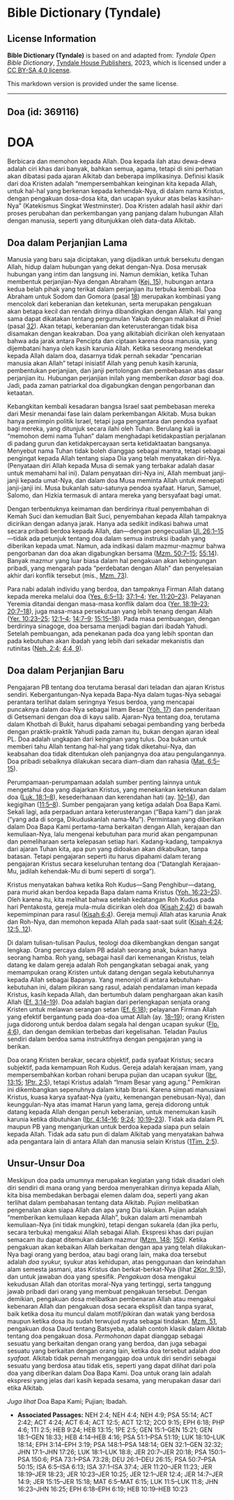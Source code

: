 # Bible Dictionary (Tyndale)

## License Information

**Bible Dictionary (Tyndale)** is based on and adapted from: _Tyndale Open Bible Dictionary_, [Tyndale House Publishers](https://tyndaleopenresources.com/), 2023, which is licensed under a [CC BY-SA 4.0 license](https://creativecommons.org/licenses/by-sa/4.0/legalcode.en).

This markdown version is provided under the same license.



--------------------------------

## Doa (id: 369116)

DOA
===

Berbicara dan memohon kepada Allah. Doa kepada ilah atau dewa\-dewa adalah ciri khas dari banyak, bahkan semua, agama, tetapi di sini perhatian akan dibatasi pada ajaran Alkitab dan beberapa implikasinya. Definisi klasik dari doa Kristen adalah “mempersembahkan keinginan kita kepada Allah, untuk hal\-hal yang berkenan kepada kehendak\-Nya, di dalam nama Kristus, dengan pengakuan dosa\-dosa kita, dan ucapan syukur atas belas kasihan\-Nya” (Katekismus Singkat Westminster). Doa Kristen adalah hasil akhir dari proses perubahan dan perkembangan yang panjang dalam hubungan Allah dengan manusia, seperti yang ditunjukkan oleh data\-data Alkitab.

Doa dalam Perjanjian Lama
-------------------------

Manusia yang baru saja diciptakan, yang dijadikan untuk bersekutu dengan Allah, hidup dalam hubungan yang dekat dengan\-Nya. Dosa merusak hubungan yang intim dan langsung ini. Namun demikian, ketika Tuhan membentuk perjanjian\-Nya dengan Abraham ([Kej. 15](https://ref.ly/Gen15:1-Gen15:21)), hubungan antara kedua belah pihak yang terikat dalam perjanjian itu terbuka kembali. Doa Abraham untuk Sodom dan Gomora (pasal [18](https://ref.ly/Gen18:1-Gen18:33)) merupakan kombinasi yang mencolok dari keberanian dan ketekunan, serta merupakan pengakuan akan betapa kecil dan rendah dirinya dibandingkan dengan Allah. Hal yang sama dapat dikatakan tentang pergumulan Yakub dengan malaikat di Pniel (pasal [32](https://ref.ly/Gen32:1-Gen32:32)). Akan tetapi, keberanian dan keterusterangan tidak bisa disamakan dengan keakraban. Doa yang alkitabiah dicirikan oleh kenyataan bahwa ada jarak antara Pencipta dan ciptaan karena dosa manusia, yang dijembatani hanya oleh kasih karunia Allah. Ketika seseorang mendekat kepada Allah dalam doa, dasarnya tidak pernah sekadar “pencarian manusia akan Allah” tetapi inisiatif Allah yang penuh kasih karunia, pembentukan perjanjian, dan janji pertolongan dan pembebasan atas dasar perjanjian itu. Hubungan perjanjian inilah yang memberikan *dasar* bagi doa. Jadi, pada zaman patriarkal doa digabungkan dengan pengorbanan dan ketaatan.

Kebangkitan kembali kesadaran bangsa Israel saat pembebasan mereka dari Mesir menandai fase lain dalam perkembangan Alkitab. Musa bukan hanya pemimpin politik Israel, tetapi juga pengantara dan pendoa syafaat bagi mereka, yang ditunjuk secara ilahi oleh Tuhan. Berulang kali ia “memohon demi nama Tuhan” dalam menghadapi ketidakpastian perjalanan di padang gurun dan ketidakpercayaan serta ketidaktaatan bangsanya. Menyebut nama Tuhan tidak boleh dianggap sebagai mantra, tetapi sebagai pengingat kepada Allah tentang siapa Dia yang telah menyatakan diri\-Nya. (Penyataan diri Allah kepada Musa di semak yang terbakar adalah dasar untuk memahami hal ini). Dalam penyataan diri\-Nya ini, Allah membuat janji\-janji kepada umat\-Nya, dan dalam doa Musa meminta Allah untuk menepati janji\-janji ini. Musa bukanlah satu\-satunya pendoa syafaat. Harun, Samuel, Salomo, dan Hizkia termasuk di antara mereka yang bersyafaat bagi umat.

Dengan terbentuknya keimaman dan berdirinya ritual penyembahan di Kemah Suci dan kemudian Bait Suci, penyembahan kepada Allah tampaknya dicirikan dengan adanya jarak. Hanya ada sedikit indikasi bahwa umat secara pribadi berdoa kepada Allah, dan—dengan pengecualian [Ul. 26:1–15](https://ref.ly/Deut26:1-Deut26:15)—tidak ada petunjuk tentang doa dalam semua instruksi ibadah yang diberikan kepada umat. Namun, ada indikasi dalam mazmur\-mazmur bahwa pengorbanan dan doa akan digabungkan bersama ([Mzm. 50:7–15](https://ref.ly/Ps50:7-Ps50:15); [55:14](https://ref.ly/Ps55:14)). Banyak mazmur yang luar biasa dalam hal pengakuan akan kebingungan pribadi, yang mengarah pada “perdebatan dengan Allah” dan penyelesaian akhir dari konflik tersebut (mis., [Mzm. 73](https://ref.ly/Ps73:1-Ps73:28)).

Para nabi adalah individu yang berdoa, dan tampaknya Firman Allah datang kepada mereka melalui doa ([Yes. 6:5–13](https://ref.ly/Isa6:5-Isa6:13); [37:1–4](https://ref.ly/Isa37:1-Isa37:4); [Yer. 11:20–23](https://ref.ly/Jer11:20-Jer11:23)). Pelayanan Yeremia ditandai dengan masa\-masa konflik dalam doa ([Yer. 18:19–23](https://ref.ly/Jer18:19-Jer18:23); [20:7–18](https://ref.ly/Jer20:7-Jer20:18)), juga masa\-masa persekutuan yang lebih tenang dengan Allah ([Yer. 10:23–25](https://ref.ly/Jer10:23-Jer10:25); [12:1–4](https://ref.ly/Jer12:1-Jer12:4); [14:7–9](https://ref.ly/Jer14:7-Jer14:9); [15:15–18](https://ref.ly/Jer15:15-Jer15:18)). Pada masa pembuangan, dengan berdirinya sinagoge, doa bersama menjadi bagian dari ibadah Yahudi. Setelah pembuangan, ada penekanan pada doa yang lebih spontan dan pada kebutuhan akan ibadah yang lebih dari sekadar mekanistis dan rutinitas ([Neh. 2:4](https://ref.ly/Neh2:4); [4:4, 9](https://ref.ly/Neh4:4,Neh4:9)).

Doa dalam Perjanjian Baru
-------------------------

Pengajaran PB tentang doa terutama berasal dari teladan dan ajaran Kristus sendiri. Kebergantungan\-Nya kepada Bapa\-Nya dalam tugas\-Nya sebagai perantara terlihat dalam seringnya Yesus berdoa, yang mencapai puncaknya dalam doa\-Nya sebagai Imam Besar ([Yoh. 17](https://ref.ly/John17:1-John17:26)) dan penderitaan di Getsemani dengan doa di kayu salib. Ajaran\-Nya tentang doa, terutama dalam Khotbah di Bukit, harus dipahami sebagai pembanding yang berbeda dengan praktik\-praktik Yahudi pada zaman itu, bukan dengan ajaran ideal PL. Doa adalah ungkapan dari keinginan yang tulus. Doa bukan untuk memberi tahu Allah tentang hal\-hal yang tidak diketahui\-Nya, dan keabsahan doa tidak ditentukan oleh panjangnya doa atau pengulangannya. Doa pribadi sebaiknya dilakukan secara diam\-diam dan rahasia ([Mat. 6:5–15](https://ref.ly/Matt6:5-Matt6:15)).

Perumpamaan\-perumpamaan adalah sumber penting lainnya untuk mengetahui doa yang diajarkan Kristus, yang menekankan ketekunan dalam doa ([Luk. 18:1–8](https://ref.ly/Luke18:1-Luke18:8)), kesederhanaan dan kerendahan hati (ay. [10–14](https://ref.ly/Luke18:10-Luke18:14)), dan kegigihan ([11:5–8](https://ref.ly/Luke11:5-Luke11:8)). Sumber pengajaran yang ketiga adalah Doa Bapa Kami. Sekali lagi, ada perpaduan antara keterusterangan (“Bapa kami”) dan jarak (“yang ada di sorga, Dikuduskanlah nama\-Mu”). Permintaan yang diberikan dalam Doa Bapa Kami pertama\-tama berkaitan dengan Allah, kerajaan dan kemuliaan\-Nya, lalu mengenai kebutuhan para murid akan pengampunan dan pemeliharaan serta kelepasan setiap hari. Kadang\-kadang, tampaknya dari ajaran Tuhan kita, apa pun yang didoakan akan dikabulkan, tanpa batasan. Tetapi pengajaran seperti itu harus dipahami dalam terang pengajaran Kristus secara keseluruhan tentang doa (“Datanglah Kerajaan\-Mu, jadilah kehendak\-Mu di bumi seperti di sorga”).

Kristus menyatakan bahwa ketika Roh Kudus—Sang Penghibur—datang, para murid akan berdoa kepada Bapa dalam nama Kristus ([Yoh. 16:23–25](https://ref.ly/John16:23-John16:25)). Oleh karena itu, kita melihat bahwa setelah kedatangan Roh Kudus pada hari Pentakosta, gereja mula\-mula dicirikan oleh doa ([Kisah 2:42](https://ref.ly/Acts2:42)) di bawah kepemimpinan para rasul ([Kisah 6:4](https://ref.ly/Acts6:4)). Gereja memuji Allah atas karunia Anak dan Roh\-Nya, dan memohon kepada Allah pada saat\-saat sulit ([Kisah 4:24](https://ref.ly/Acts4:24); [12:5, 12](https://ref.ly/Acts12:5,Acts12:12)).

Di dalam tulisan\-tulisan Paulus, teologi doa dikembangkan dengan sangat lengkap. Orang percaya dalam PB adalah seorang anak, bukan hanya seorang hamba. Roh yang, sebagai hasil dari kemenangan Kristus, telah datang ke dalam gereja adalah Roh pengangkatan sebagai anak, yang memampukan orang Kristen untuk datang dengan segala kebutuhannya kepada Allah sebagai Bapanya. Yang menonjol di antara kebutuhan\-kebutuhan ini, dalam pikiran sang rasul, adalah pendalaman iman kepada Kristus, kasih kepada Allah, dan bertumbuh dalam penghargaan akan kasih Allah ([Ef. 3:14–19](https://ref.ly/Eph3:14-Eph3:19)). Doa adalah bagian dari perlengkapan senjata orang Kristen untuk melawan serangan setan ([Ef. 6:18](https://ref.ly/Eph6:18)); pelayanan Firman Allah yang efektif bergantung pada doa\-doa umat Allah (ay. [18–19](https://ref.ly/Eph6:18-Eph6:19)); orang Kristen juga didorong untuk berdoa dalam segala hal dengan ucapan syukur ([Flp. 4:6](https://ref.ly/Phil4:6)), dan dengan demikian terbebas dari kegelisahan. Teladan Paulus sendiri dalam berdoa sama instruktifnya dengan pengajaran yang ia berikan.

Doa orang Kristen berakar, secara objektif, pada syafaat Kristus; secara subjektif, pada kemampuan Roh Kudus. Gereja adalah kerajaan imam, yang mempersembahkan korban rohani berupa pujian dan ucapan syukur ([Ibr. 13:15](https://ref.ly/Heb13:15); [1Ptr. 2:5](https://ref.ly/1Pet2:5)), tetapi Kristus adalah “Imam Besar yang agung.” Pemikiran ini dikembangkan sepenuhnya dalam kitab Ibrani. Karena simpati manusiawi Kristus, kuasa karya syafaat\-Nya (yaitu, kemenangan penebusan\-Nya), dan keunggulan\-Nya atas imamat Harun yang lama, gereja didorong untuk datang kepada Allah dengan penuh keberanian, untuk menemukan kasih karunia ketika dibutuhkan ([Ibr. 4:14–16](https://ref.ly/Heb4:14-Heb4:16); [9:24](https://ref.ly/Heb9:24); [10:19–23](https://ref.ly/Heb10:19-Heb10:23)). Tidak ada dalam PL maupun PB yang menganjurkan untuk berdoa kepada siapa pun selain kepada Allah. Tidak ada satu pun di dalam Alkitab yang menyatakan bahwa ada pengantara lain di antara Allah dan manusia selain Kristus ([1Tim. 2:5](https://ref.ly/1Tim2:5)).

Unsur\-Unsur Doa
----------------

Meskipun doa pada umumnya merupakan kegiatan yang tidak disadari oleh diri sendiri di mana orang yang berdoa menyerahkan dirinya kepada Allah, kita bisa membedakan berbagai elemen dalam doa, seperti yang akan terlihat dalam pembahasan tentang data Alkitab. *Pujian* melibatkan pengenalan akan siapa Allah dan apa yang Dia lakukan. Pujian adalah “memberikan kemuliaan kepada Allah”, bukan dalam arti menambah kemuliaan\-Nya (ini tidak mungkin), tetapi dengan sukarela (dan jika perlu, secara terbuka) mengakui Allah sebagai Allah. Ekspresi khas dari pujian semacam itu dapat ditemukan dalam mazmur ([Mzm. 148](https://ref.ly/Ps148:1-Ps148:14); [150](https://ref.ly/Ps150:1-Ps150:6)). Ketika pengakuan akan kebaikan Allah berkaitan dengan apa yang telah dilakukan\-Nya bagi orang yang berdoa, atau bagi orang lain, maka doa tersebut adalah *doa syukur,* syukur atas kehidupan, atas penggunaan dan keindahan alam semesta jasmani, atas Kristus dan berkat\-berkat\-Nya (lihat [2Kor. 9:15](https://ref.ly/2Cor9:15)), dan untuk jawaban doa yang spesifik. *Pengakuan* dosa mengakui kekudusan Allah dan otoritas moral\-Nya yang tertinggi, serta tanggung jawab pribadi dari orang yang membuat pengakuan tersebut. Dengan demikian, pengakuan dosa melibatkan pembenaran Allah atau mengakui kebenaran Allah dan pengakuan dosa secara eksplisit dan tanpa syarat, baik ketika dosa itu muncul dalam motif/pikiran dan watak yang berdosa maupun ketika dosa itu sudah terwujud nyata sebagai tindakan. [Mzm. 51](https://ref.ly/Ps51:1-Ps51:19), pengakuan dosa Daud tentang Batsyeba, adalah contoh klasik dalam Alkitab tentang doa pengakuan dosa. *Permohonan* dapat dianggap sebagai sesuatu yang berkaitan dengan orang yang berdoa, dan juga sebagai sesuatu yang berkaitan dengan orang lain, ketika doa tersebut adalah *doa syafaat.* Alkitab tidak pernah menganggap doa untuk diri sendiri sebagai sesuatu yang berdosa atau tidak etis, seperti yang dapat dilihat dari pola doa yang diberikan dalam Doa Bapa Kami. Doa untuk orang lain adalah ekspresi yang jelas dari kasih kepada sesama, yang merupakan dasar dari etika Alkitab.

*Juga lihat* Doa Bapa Kami; Pujian; Ibadah.

* **Associated Passages:** NEH 2:4; NEH 4:4; NEH 4:9; PSA 55:14; ACT 2:42; ACT 4:24; ACT 6:4; ACT 12:5; ACT 12:12; 2CO 9:15; EPH 6:18; PHP 4:6; 1TI 2:5; HEB 9:24; HEB 13:15; 1PE 2:5; GEN 15:1–GEN 15:21; GEN 18:1–GEN 18:33; HEB 4:14–HEB 4:16; PSA 51:1–PSA 51:19; LUK 18:10–LUK 18:14; EPH 3:14–EPH 3:19; PSA 148:1–PSA 148:14; GEN 32:1–GEN 32:32; JHN 17:1–JHN 17:26; LUK 18:1–LUK 18:8; JER 20:7–JER 20:18; PSA 150:1–PSA 150:6; PSA 73:1–PSA 73:28; DEU 26:1–DEU 26:15; PSA 50:7–PSA 50:15; ISA 6:5–ISA 6:13; ISA 37:1–ISA 37:4; JER 11:20–JER 11:23; JER 18:19–JER 18:23; JER 10:23–JER 10:25; JER 12:1–JER 12:4; JER 14:7–JER 14:9; JER 15:15–JER 15:18; MAT 6:5–MAT 6:15; LUK 11:5–LUK 11:8; JHN 16:23–JHN 16:25; EPH 6:18–EPH 6:19; HEB 10:19–HEB 10:23

